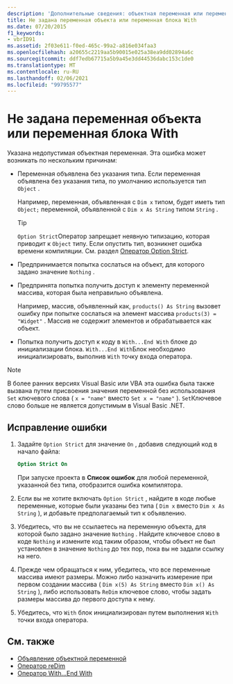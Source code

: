 ```yaml
---
description: 'Дополнительные сведения: объектная переменная или переменная блока не задана'
title: Не задана переменная объекта или переменная блока With
ms.date: 07/20/2015
f1_keywords:
- vbrID91
ms.assetid: 2f03e611-f0ed-465c-99a2-a816e034faa3
ms.openlocfilehash: a20655c2219aa5b90015e025a38ea9dd02894a6c
ms.sourcegitcommit: ddf7edb67715a5b9a45e3dd44536dabc153c1de0
ms.translationtype: MT
ms.contentlocale: ru-RU
ms.lasthandoff: 02/06/2021
ms.locfileid: "99795577"
---
```

# <a name="object-variable-or-with-block-variable-not-set"></a>Не задана переменная объекта или переменная блока With

Указана недопустимая объектная переменная. Эта ошибка может возникать по нескольким причинам:

- Переменная объявлена без указания типа. Если переменная объявлена без указания типа, по умолчанию используется тип `Object` .

    Например, переменная, объявленная с `Dim x` типом, будет иметь тип `Object;` переменной, объявленной с `Dim x As String` типом `String` .

    > [!TIP]
    > `Option Strict`Оператор запрещает неявную типизацию, которая приводит к `Object` типу. Если опустить тип, возникнет ошибка времени компиляции. См. раздел [Оператор Option Strict](../statements/option-strict-statement.md).

- Предпринимается попытка сослаться на объект, для которого задано значение `Nothing` .

- Предпринята попытка получить доступ к элементу переменной массива, которая была неправильно объявлена.

    Например, массив, объявленный как, `products() As String` вызовет ошибку при попытке сослаться на элемент массива `products(3) = "Widget"` . Массив не содержит элементов и обрабатывается как объект.

- Попытка получить доступ к коду в `With...End With` блоке до инициализации блока.   `With...End With`Блок необходимо инициализировать, выполнив `With` точку входа оператора.

> [!NOTE]
> В более ранних версиях Visual Basic или VBA эта ошибка была также вызвана путем присвоения значения переменной без использования `Set` ключевого слова ( `x = "name"` вместо `Set x = "name"` ). `Set`Ключевое слово больше не является допустимым в Visual Basic .NET.

## <a name="to-correct-this-error"></a>Исправление ошибки

1. Задайте `Option Strict` для значение `On` , добавив следующий код в начало файла:

    ```vb
    Option Strict On
    ```

    При запуске проекта в **Список ошибок** для любой переменной, указанной без типа, отобразится ошибка компилятора.

2. Если вы не хотите включать `Option Strict` , найдите в коде любые переменные, которые были указаны без типа ( `Dim x` вместо `Dim x As String` ), и добавьте предполагаемый тип к объявлению.

3. Убедитесь, что вы не ссылаетесь на переменную объекта, для которой было задано значение `Nothing` .  Найдите ключевое слово в коде `Nothing` и измените код таким образом, чтобы объект не был установлен в значение `Nothing` до тех пор, пока вы не задали ссылку на него.

4. Прежде чем обращаться к ним, убедитесь, что все переменные массива имеют размеры. Можно либо назначить измерение при первом создании массива ( `Dim x(5) As String` вместо `Dim x() As String` ), либо использовать `ReDim` ключевое слово, чтобы задать размеры массива до первого доступа к нему.

5. Убедитесь, что `With` блок инициализирован путем выполнения `With` точки входа оператора.

## <a name="see-also"></a>См. также

- [Объявление объектной переменной](../../programming-guide/language-features/variables/object-variable-declaration.md)
- [Оператор reDim](../statements/redim-statement.md)
- [Оператор With…End With](../statements/with-end-with-statement.md)
